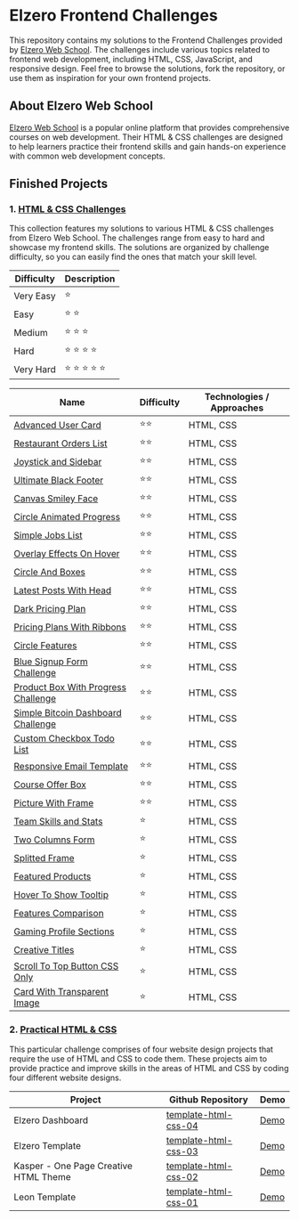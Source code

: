 # Elzero Frontend Challenges
This repository contains my solutions to the Frontend Challenges provided by [Elzero Web School](https://elzero.org/). The challenges include various topics related to frontend web development, including HTML, CSS, JavaScript, and responsive design. Feel free to browse the solutions, fork the repository, or use them as inspiration for your own frontend projects.

## About Elzero Web School
[Elzero Web School](https://elzero.org/) is a popular online platform that provides comprehensive courses on web development. Their HTML & CSS challenges are designed to help learners practice their frontend skills and gain hands-on experience with common web development concepts.


## Finished Projects

### 1. [HTML & CSS Challenges](https://elzero.org/category/challenges/front-end-challenges/)
This collection features my solutions to various HTML & CSS challenges from Elzero Web School. The challenges range from easy to hard and showcase my frontend skills. The solutions are organized by challenge difficulty, so you can easily find the ones that match your skill level.

| Difficulty | Description    |
| ---------- | -------------- |
| Very Easy  | ⭐             |
| Easy       | ⭐ ⭐          |
| Medium     | ⭐ ⭐ ⭐       |
| Hard       | ⭐ ⭐ ⭐ ⭐    |
| Very Hard  | ⭐ ⭐ ⭐ ⭐ ⭐ |

| Name                                                                                                                           | Difficulty | Technologies / Approaches |
| ------------------------------------------------------------------------------------------------------------------------------ | ---------- | ------------------------- |
| [Advanced User Card](https://mouatezbenariba.github.io/Elzero-Frontend-Challenges/advanced-user-card/)                         | ⭐⭐       | HTML, CSS |
| [Restaurant Orders List](https://mouatezbenariba.github.io/Elzero-Frontend-Challenges/restaurant-orders-list/)                 | ⭐⭐       | HTML, CSS |
| [Joystick and Sidebar](https://mouatezbenariba.github.io/Elzero-Frontend-Challenges/joystick-and-sidebar/)                     | ⭐⭐       | HTML, CSS |
| [Ultimate Black Footer](https://mouatezbenariba.github.io/Elzero-Frontend-Challenges/ultimate-black-footer/)                   | ⭐⭐       | HTML, CSS |
| [Canvas Smiley Face](https://mouatezbenariba.github.io/Elzero-Frontend-Challenges/canvas-smiley-face/)                         | ⭐⭐       | HTML, CSS |
| [Circle Animated Progress](https://mouatezbenariba.github.io/Elzero-Frontend-Challenges/circle-animated-progress/)             | ⭐⭐       | HTML, CSS |
| [Simple Jobs List](https://mouatezbenariba.github.io/Elzero-Frontend-Challenges/simple-jobs-list/)                             | ⭐⭐       | HTML, CSS |
| [Overlay Effects On Hover](https://mouatezbenariba.github.io/Elzero-Frontend-Challenges/overlay-effects-on-hover/)             | ⭐⭐       | HTML, CSS |
| [Circle And Boxes](https://mouatezbenariba.github.io/Elzero-Frontend-Challenges/circle-and-boxes/)                             | ⭐⭐       | HTML, CSS |
| [Latest Posts With Head](https://mouatezbenariba.github.io/Elzero-Frontend-Challenges/latest-posts-with-head/)                 | ⭐⭐       | HTML, CSS |
| [Dark Pricing Plan](https://mouatezbenariba.github.io/Elzero-Frontend-Challenges/dark-pricing-plan/)                           | ⭐⭐       | HTML, CSS |
| [Pricing Plans With Ribbons](https://mouatezbenariba.github.io/Elzero-Frontend-Challenges/pricing-plans-with-ribbons/)         | ⭐⭐       | HTML, CSS |
| [Circle Features](https://mouatezbenariba.github.io/Elzero-Frontend-Challenges/circle-features/)                               | ⭐⭐       | HTML, CSS |
| [Blue Signup Form Challenge](https://mouatezbenariba.github.io/Elzero-Frontend-Challenges/blue-signup-form/)                   | ⭐⭐       | HTML, CSS |
| [Product Box With Progress Challenge](https://mouatezbenariba.github.io/Elzero-Frontend-Challenges/product-box-with-progress/) | ⭐⭐       | HTML, CSS |
| [Simple Bitcoin Dashboard Challenge](https://mouatezbenariba.github.io/Elzero-Frontend-Challenges/bitcoin-dashboard/)          | ⭐⭐       | HTML, CSS |
| [Custom Checkbox Todo List](https://mouatezbenariba.github.io/Elzero-Frontend-Challenges/custom-checkbox-todo-list/)           | ⭐⭐       | HTML, CSS                 |
| [Responsive Email Template](https://mouatezbenariba.github.io/Elzero-Frontend-Challenges/responsive-email-template/)           | ⭐⭐       | HTML, CSS                 |
| [Course Offer Box](https://mouatezbenariba.github.io/Elzero-Frontend-Challenges/course-offer-box/)                             | ⭐⭐       | HTML, CSS                 |
| [Picture With Frame](https://mouatezbenariba.github.io/Elzero-Frontend-Challenges/picture-with-frame/)                         | ⭐⭐       | HTML, CSS                 |
| [Team Skills and Stats](https://mouatezbenariba.github.io/Elzero-Frontend-Challenges/team-skills-and-stats/)                   | ⭐         | HTML, CSS                 |
| [Two Columns Form](https://mouatezbenariba.github.io/Elzero-Frontend-Challenges/two-columns-form/)                             | ⭐         | HTML, CSS                 |
| [Splitted Frame](https://mouatezbenariba.github.io/Elzero-Frontend-Challenges/splitted-frame/)                                 | ⭐         | HTML, CSS                 |
| [Featured Products](https://mouatezbenariba.github.io/Elzero-Frontend-Challenges/featured-products/)                           | ⭐         | HTML, CSS                 |
| [Hover To Show Tooltip](https://mouatezbenariba.github.io/Elzero-Frontend-Challenges/hover-to-show-tooltip/)                   | ⭐         | HTML, CSS                 |
| [Features Comparison](https://mouatezbenariba.github.io/Elzero-Frontend-Challenges/features-comparison/)                       | ⭐         | HTML, CSS                 |
| [Gaming Profile Sections](https://mouatezbenariba.github.io/Elzero-Frontend-Challenges/gaming-profile-sections/)               | ⭐         | HTML, CSS                 |
| [Creative Titles](https://mouatezbenariba.github.io/Elzero-Frontend-Challenges/creative-titles/)                               | ⭐         | HTML, CSS                 |
| [Scroll To Top Button CSS Only](https://mouatezbenariba.github.io/Elzero-Frontend-Challenges/scroll-to-top-button/)            | ⭐         | HTML, CSS                 |
| [Card With Transparent Image](https://mouatezbenariba.github.io/Elzero-Frontend-Challenges/card-with-transparent-image/)       | ⭐         | HTML, CSS                 |

### 2. [Practical HTML & CSS](https://elzero.org/practical-html-css/)
This particular challenge comprises of four website design projects that require the use of HTML and CSS to code them. These projects aim to provide practice and improve skills in the areas of HTML and CSS by coding four different website designs.

| Project    | Github Repository  | Demo           |
| ---------- | ------------------ | -------------- |
|Elzero Dashboard| [template-html-css-04](https://github.com/mouatezbenariba/template-html-css-04)|[Demo](https://mouatezbenariba.github.io/template-html-css-04/)|
|Elzero Template| [template-html-css-03](https://github.com/mouatezbenariba/template-html-css-03)|[Demo](https://mouatezbenariba.github.io/template-html-css-03/)|
|Kasper - One Page Creative HTML Theme| [template-html-css-02](https://github.com/mouatezbenariba/template-html-css-02)|[Demo](https://mouatezbenariba.github.io/template-html-css-02/)|
|Leon Template| [template-html-css-01](https://github.com/mouatezbenariba/template-html-css-01)|[Demo](https://mouatezbenariba.github.io/template-html-css-01/)|
